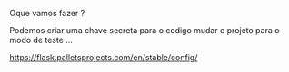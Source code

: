 Oque vamos fazer ?

Podemos criar uma chave secreta para o codigo
mudar o projeto para o modo de teste
...

https://flask.palletsprojects.com/en/stable/config/


